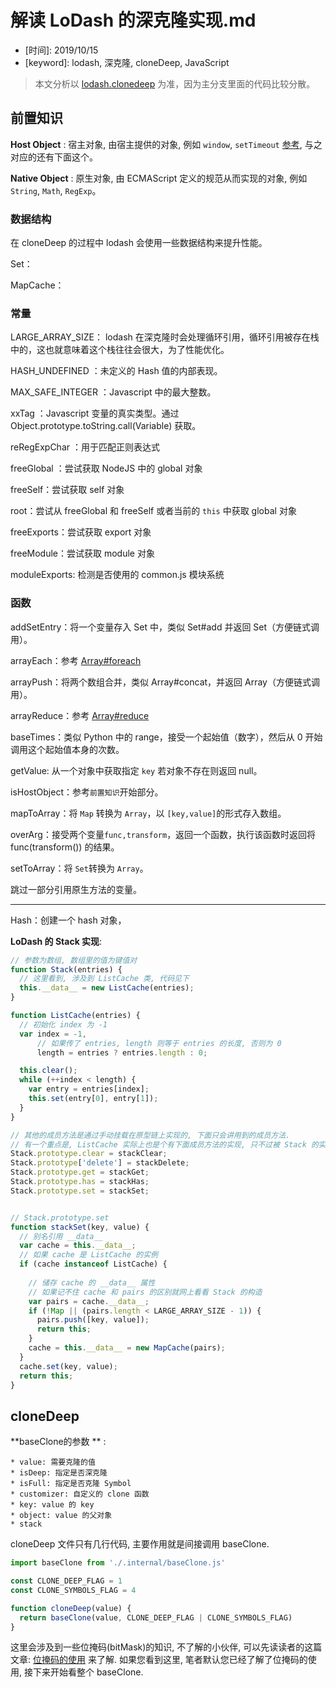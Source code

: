 # 解读 LoDash 的深克隆实现.md

* \[时间\]: 2019/10/15
* \[keyword\]: lodash, 深克隆, cloneDeep, JavaScript



> 本文分析以 [lodash.clonedeep]( https://github.com/lodash/lodash/blob/4.5.0-npm-packages/lodash.clonedeep/index.js ) 为准，因为主分支里面的代码比较分散。



## 前置知识

**Host Object** : 宿主对象,  由宿主提供的对象, 例如 `window`, `setTimeout` [参考]( http://es5.github.io/#x4.3.8 ), 与之对应的还有下面这个。

**Native Object** : 原生对象,  由 ECMAScript 定义的规范从而实现的对象, 例如 `String`, `Math`, `RegExp`。



### 数据结构

在 cloneDeep 的过程中 lodash 会使用一些数据结构来提升性能。

Set：

MapCache：



### 常量

LARGE_ARRAY_SIZE： lodash 在深克隆时会处理循环引用，循环引用被存在栈中的，这也就意味着这个栈往往会很大，为了性能优化。

HASH_UNDEFINED ：未定义的 Hash 值的内部表现。

MAX_SAFE_INTEGER ：Javascript 中的最大整数。

xxTag ：Javascript 变量的真实类型。通过 Object.prototype.toString.call(Variable) 获取。

reRegExpChar ：用于匹配正则表达式

freeGlobal ：尝试获取 NodeJS 中的 global 对象

freeSelf：尝试获取 self 对象

root：尝试从 freeGlobal 和 freeSelf 或者当前的 `this` 中获取 global 对象

freeExports：尝试获取 export 对象

freeModule：尝试获取 module 对象

moduleExports: 检测是否使用的 common.js 模块系统



### 函数

addSetEntry：将一个变量存入 Set 中，类似 Set#add 并返回 Set（方便链式调用）。

arrayEach：参考 [Array#foreach]( https://developer.mozilla.org/en-US/docs/Web/JavaScript/Reference/Global_Objects/Array/forEach )

arrayPush：将两个数组合并，类似 Array#concat，并返回 Array（方便链式调用）。

arrayReduce：参考 [Array#reduce](  https://developer.mozilla.org/en-US/docs/Web/JavaScript/Reference/Global_Objects/Array/reduce )

baseTimes：类似 Python 中的 range，接受一个起始值（数字），然后从 0 开始调用这个起始值本身的次数。

getValue: 从一个对象中获取指定 `key` 若对象不存在则返回 null。

isHostObject：参考`前置知识`开始部分。

mapToArray：将 `Map` 转换为 `Array`，以 `[key,value]`的形式存入数组。

overArg：接受两个变量`func,transform`，返回一个函数，执行该函数时返回将 func(transform()) 的结果。

setToArray：将 `Set`转换为 `Array`。

跳过一部分引用原生方法的变量。

***

Hash：创建一个 hash 对象，





**LoDash 的 Stack 实现**:

```typescript
// 参数为数组, 数组里的值为键值对
function Stack(entries) {
  // 这里看到, 涉及到 ListCache 类, 代码见下  
  this.__data__ = new ListCache(entries);
}

function ListCache(entries) {
  // 初始化 index 为 -1 
  var index = -1,
      // 如果传了 entries, length 则等于 entries 的长度, 否则为 0
      length = entries ? entries.length : 0;

  this.clear();
  while (++index < length) {
    var entry = entries[index];
    this.set(entry[0], entry[1]);
  }
}

// 其他的成员方法是通过手动挂载在原型链上实现的, 下面只会讲用到的成员方法.
// 有一个重点是, ListCache 实际上也是个有下面成员方法的实现, 只不过被 Stack 的实现覆盖了.
Stack.prototype.clear = stackClear;
Stack.prototype['delete'] = stackDelete;
Stack.prototype.get = stackGet;
Stack.prototype.has = stackHas;
Stack.prototype.set = stackSet;


// Stack.prototype.set
function stackSet(key, value) {
  // 别名引用 __data__  
  var cache = this.__data__;
  // 如果 cache 是 ListCache 的实例  
  if (cache instanceof ListCache) {
      
    // 储存 cache 的 __data__ 属性
    // 如果记不住 cache 和 pairs 的区别就网上看看 Stack 的构造
    var pairs = cache.__data__;
    if (!Map || (pairs.length < LARGE_ARRAY_SIZE - 1)) {
      pairs.push([key, value]);
      return this;
    }
    cache = this.__data__ = new MapCache(pairs);
  }
  cache.set(key, value);
  return this;
}
```



## cloneDeep

**baseClone的参数 ** : 

	* value: 需要克隆的值
	* isDeep: 指定是否深克隆
	* isFull: 指定是否克隆 Symbol
	* customizer: 自定义的 clone 函数
	* key: value 的 key
	* object: value 的父对象
	* stack



cloneDeep 文件只有几行代码, 主要作用就是间接调用 baseClone.

```javascript
import baseClone from './.internal/baseClone.js'

const CLONE_DEEP_FLAG = 1
const CLONE_SYMBOLS_FLAG = 4

function cloneDeep(value) {
  return baseClone(value, CLONE_DEEP_FLAG | CLONE_SYMBOLS_FLAG)
}
```

这里会涉及到一些位掩码(bitMask)的知识, 不了解的小伙伴, 可以先读读者的这篇文章: [位掩码的使用](https://github.com/MonchiLin/modern-magic/blob/master/blog/%E4%BD%8D%E6%8E%A9%E7%A0%81%E7%9A%84%E4%BD%BF%E7%94%A8.md) 来了解. 如果您看到这里, 笔者默认您已经了解了位掩码的使用, 接下来开始看整个 baseClone.














